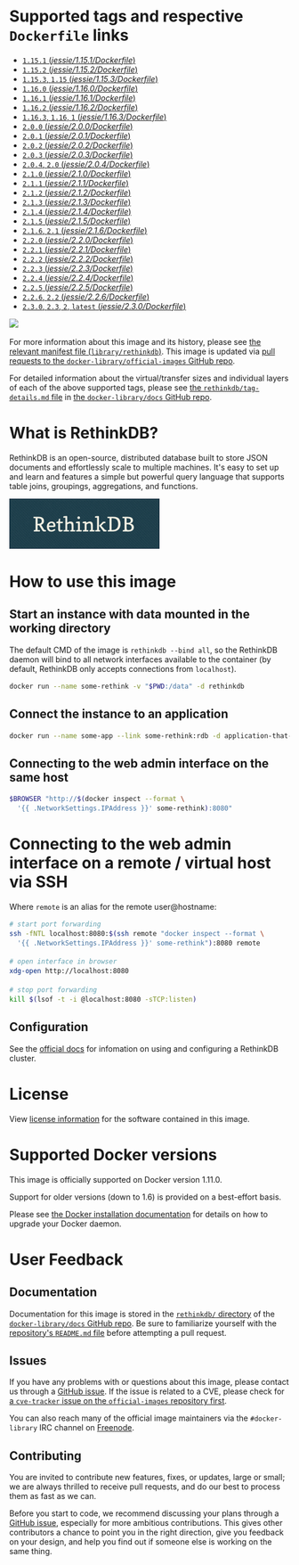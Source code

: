 # Supported tags and respective `Dockerfile` links

-	[`1.15.1` (*jessie/1.15.1/Dockerfile*)](https://github.com/rethinkdb/rethinkdb-dockerfiles/blob/0b7134d0d80d92ca461119056b1c534d61a2e3a8/jessie/1.15.1/Dockerfile)
-	[`1.15.2` (*jessie/1.15.2/Dockerfile*)](https://github.com/rethinkdb/rethinkdb-dockerfiles/blob/0b7134d0d80d92ca461119056b1c534d61a2e3a8/jessie/1.15.2/Dockerfile)
-	[`1.15.3`, `1.15` (*jessie/1.15.3/Dockerfile*)](https://github.com/rethinkdb/rethinkdb-dockerfiles/blob/0b7134d0d80d92ca461119056b1c534d61a2e3a8/jessie/1.15.3/Dockerfile)
-	[`1.16.0` (*jessie/1.16.0/Dockerfile*)](https://github.com/rethinkdb/rethinkdb-dockerfiles/blob/0b7134d0d80d92ca461119056b1c534d61a2e3a8/jessie/1.16.0/Dockerfile)
-	[`1.16.1` (*jessie/1.16.1/Dockerfile*)](https://github.com/rethinkdb/rethinkdb-dockerfiles/blob/0b7134d0d80d92ca461119056b1c534d61a2e3a8/jessie/1.16.1/Dockerfile)
-	[`1.16.2` (*jessie/1.16.2/Dockerfile*)](https://github.com/rethinkdb/rethinkdb-dockerfiles/blob/0b7134d0d80d92ca461119056b1c534d61a2e3a8/jessie/1.16.2/Dockerfile)
-	[`1.16.3`, `1.16`, `1` (*jessie/1.16.3/Dockerfile*)](https://github.com/rethinkdb/rethinkdb-dockerfiles/blob/0b7134d0d80d92ca461119056b1c534d61a2e3a8/jessie/1.16.3/Dockerfile)
-	[`2.0.0` (*jessie/2.0.0/Dockerfile*)](https://github.com/rethinkdb/rethinkdb-dockerfiles/blob/0b7134d0d80d92ca461119056b1c534d61a2e3a8/jessie/2.0.0/Dockerfile)
-	[`2.0.1` (*jessie/2.0.1/Dockerfile*)](https://github.com/rethinkdb/rethinkdb-dockerfiles/blob/0b7134d0d80d92ca461119056b1c534d61a2e3a8/jessie/2.0.1/Dockerfile)
-	[`2.0.2` (*jessie/2.0.2/Dockerfile*)](https://github.com/rethinkdb/rethinkdb-dockerfiles/blob/0b7134d0d80d92ca461119056b1c534d61a2e3a8/jessie/2.0.2/Dockerfile)
-	[`2.0.3` (*jessie/2.0.3/Dockerfile*)](https://github.com/rethinkdb/rethinkdb-dockerfiles/blob/0b7134d0d80d92ca461119056b1c534d61a2e3a8/jessie/2.0.3/Dockerfile)
-	[`2.0.4`, `2.0` (*jessie/2.0.4/Dockerfile*)](https://github.com/rethinkdb/rethinkdb-dockerfiles/blob/0b7134d0d80d92ca461119056b1c534d61a2e3a8/jessie/2.0.4/Dockerfile)
-	[`2.1.0` (*jessie/2.1.0/Dockerfile*)](https://github.com/rethinkdb/rethinkdb-dockerfiles/blob/0b7134d0d80d92ca461119056b1c534d61a2e3a8/jessie/2.1.0/Dockerfile)
-	[`2.1.1` (*jessie/2.1.1/Dockerfile*)](https://github.com/rethinkdb/rethinkdb-dockerfiles/blob/0b7134d0d80d92ca461119056b1c534d61a2e3a8/jessie/2.1.1/Dockerfile)
-	[`2.1.2` (*jessie/2.1.2/Dockerfile*)](https://github.com/rethinkdb/rethinkdb-dockerfiles/blob/0b7134d0d80d92ca461119056b1c534d61a2e3a8/jessie/2.1.2/Dockerfile)
-	[`2.1.3` (*jessie/2.1.3/Dockerfile*)](https://github.com/rethinkdb/rethinkdb-dockerfiles/blob/0b7134d0d80d92ca461119056b1c534d61a2e3a8/jessie/2.1.3/Dockerfile)
-	[`2.1.4` (*jessie/2.1.4/Dockerfile*)](https://github.com/rethinkdb/rethinkdb-dockerfiles/blob/0b7134d0d80d92ca461119056b1c534d61a2e3a8/jessie/2.1.4/Dockerfile)
-	[`2.1.5` (*jessie/2.1.5/Dockerfile*)](https://github.com/rethinkdb/rethinkdb-dockerfiles/blob/0b7134d0d80d92ca461119056b1c534d61a2e3a8/jessie/2.1.5/Dockerfile)
-	[`2.1.6`, `2.1` (*jessie/2.1.6/Dockerfile*)](https://github.com/rethinkdb/rethinkdb-dockerfiles/blob/0b7134d0d80d92ca461119056b1c534d61a2e3a8/jessie/2.1.6/Dockerfile)
-	[`2.2.0` (*jessie/2.2.0/Dockerfile*)](https://github.com/rethinkdb/rethinkdb-dockerfiles/blob/0b7134d0d80d92ca461119056b1c534d61a2e3a8/jessie/2.2.0/Dockerfile)
-	[`2.2.1` (*jessie/2.2.1/Dockerfile*)](https://github.com/rethinkdb/rethinkdb-dockerfiles/blob/0b7134d0d80d92ca461119056b1c534d61a2e3a8/jessie/2.2.1/Dockerfile)
-	[`2.2.2` (*jessie/2.2.2/Dockerfile*)](https://github.com/rethinkdb/rethinkdb-dockerfiles/blob/0b7134d0d80d92ca461119056b1c534d61a2e3a8/jessie/2.2.2/Dockerfile)
-	[`2.2.3` (*jessie/2.2.3/Dockerfile*)](https://github.com/rethinkdb/rethinkdb-dockerfiles/blob/0b7134d0d80d92ca461119056b1c534d61a2e3a8/jessie/2.2.3/Dockerfile)
-	[`2.2.4` (*jessie/2.2.4/Dockerfile*)](https://github.com/rethinkdb/rethinkdb-dockerfiles/blob/0b7134d0d80d92ca461119056b1c534d61a2e3a8/jessie/2.2.4/Dockerfile)
-	[`2.2.5` (*jessie/2.2.5/Dockerfile*)](https://github.com/rethinkdb/rethinkdb-dockerfiles/blob/0b7134d0d80d92ca461119056b1c534d61a2e3a8/jessie/2.2.5/Dockerfile)
-	[`2.2.6`, `2.2` (*jessie/2.2.6/Dockerfile*)](https://github.com/rethinkdb/rethinkdb-dockerfiles/blob/0b7134d0d80d92ca461119056b1c534d61a2e3a8/jessie/2.2.6/Dockerfile)
-	[`2.3.0`, `2.3`, `2`, `latest` (*jessie/2.3.0/Dockerfile*)](https://github.com/rethinkdb/rethinkdb-dockerfiles/blob/0b7134d0d80d92ca461119056b1c534d61a2e3a8/jessie/2.3.0/Dockerfile)

[![](https://badge.imagelayers.io/rethinkdb:latest.svg)](https://imagelayers.io/?images=rethinkdb:1.15.1,rethinkdb:1.15.2,rethinkdb:1.15.3,rethinkdb:1.16.0,rethinkdb:1.16.1,rethinkdb:1.16.2,rethinkdb:1.16.3,rethinkdb:2.0.0,rethinkdb:2.0.1,rethinkdb:2.0.2,rethinkdb:2.0.3,rethinkdb:2.0.4,rethinkdb:2.1.0,rethinkdb:2.1.1,rethinkdb:2.1.2,rethinkdb:2.1.3,rethinkdb:2.1.4,rethinkdb:2.1.5,rethinkdb:2.1.6,rethinkdb:2.2.0,rethinkdb:2.2.1,rethinkdb:2.2.2,rethinkdb:2.2.3,rethinkdb:2.2.4,rethinkdb:2.2.5,rethinkdb:2.2.6,rethinkdb:2.3.0)

For more information about this image and its history, please see [the relevant manifest file (`library/rethinkdb`)](https://github.com/docker-library/official-images/blob/master/library/rethinkdb). This image is updated via [pull requests to the `docker-library/official-images` GitHub repo](https://github.com/docker-library/official-images/pulls?q=label%3Alibrary%2Frethinkdb).

For detailed information about the virtual/transfer sizes and individual layers of each of the above supported tags, please see [the `rethinkdb/tag-details.md` file](https://github.com/docker-library/docs/blob/master/rethinkdb/tag-details.md) in [the `docker-library/docs` GitHub repo](https://github.com/docker-library/docs).

# What is RethinkDB?

RethinkDB is an open-source, distributed database built to store JSON documents and effortlessly scale to multiple machines. It's easy to set up and learn and features a simple but powerful query language that supports table joins, groupings, aggregations, and functions.

![logo](https://raw.githubusercontent.com/docker-library/docs/af9f91fe186f3ea3afee511d0a53b50088fdc381/rethinkdb/logo.png)

# How to use this image

## Start an instance with data mounted in the working directory

The default CMD of the image is `rethinkdb --bind all`, so the RethinkDB daemon will bind to all network interfaces available to the container (by default, RethinkDB only accepts connections from `localhost`).

```bash
docker run --name some-rethink -v "$PWD:/data" -d rethinkdb
```

## Connect the instance to an application

```bash
docker run --name some-app --link some-rethink:rdb -d application-that-uses-rdb
```

## Connecting to the web admin interface on the same host

```bash
$BROWSER "http://$(docker inspect --format \
  '{{ .NetworkSettings.IPAddress }}' some-rethink):8080"
```

# Connecting to the web admin interface on a remote / virtual host via SSH

Where `remote` is an alias for the remote user@hostname:

```bash
# start port forwarding
ssh -fNTL localhost:8080:$(ssh remote "docker inspect --format \
  '{{ .NetworkSettings.IPAddress }}' some-rethink"):8080 remote

# open interface in browser
xdg-open http://localhost:8080

# stop port forwarding
kill $(lsof -t -i @localhost:8080 -sTCP:listen)
```

## Configuration

See the [official docs](http://www.rethinkdb.com/docs/) for infomation on using and configuring a RethinkDB cluster.

# License

View [license information](http://www.gnu.org/licenses/agpl-3.0.html) for the software contained in this image.

# Supported Docker versions

This image is officially supported on Docker version 1.11.0.

Support for older versions (down to 1.6) is provided on a best-effort basis.

Please see [the Docker installation documentation](https://docs.docker.com/installation/) for details on how to upgrade your Docker daemon.

# User Feedback

## Documentation

Documentation for this image is stored in the [`rethinkdb/` directory](https://github.com/docker-library/docs/tree/master/rethinkdb) of the [`docker-library/docs` GitHub repo](https://github.com/docker-library/docs). Be sure to familiarize yourself with the [repository's `README.md` file](https://github.com/docker-library/docs/blob/master/README.md) before attempting a pull request.

## Issues

If you have any problems with or questions about this image, please contact us through a [GitHub issue](https://github.com/stuartpb/rethinkdb-dockerfiles/issues). If the issue is related to a CVE, please check for [a `cve-tracker` issue on the `official-images` repository first](https://github.com/docker-library/official-images/issues?q=label%3Acve-tracker).

You can also reach many of the official image maintainers via the `#docker-library` IRC channel on [Freenode](https://freenode.net).

## Contributing

You are invited to contribute new features, fixes, or updates, large or small; we are always thrilled to receive pull requests, and do our best to process them as fast as we can.

Before you start to code, we recommend discussing your plans through a [GitHub issue](https://github.com/stuartpb/rethinkdb-dockerfiles/issues), especially for more ambitious contributions. This gives other contributors a chance to point you in the right direction, give you feedback on your design, and help you find out if someone else is working on the same thing.
